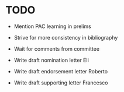 TODO
====

* Mention PAC learning in prelims 

* Strive for more consistency in bibliography

* Wait for comments from committee

* Write draft nomination letter Eli

* Write draft endorsement letter Roberto

* Write draft supporting letter Francesco

